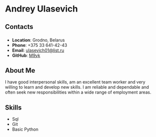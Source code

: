 # __Andrey Ulasevich__
## __Contacts__
### 
* __Location__: Grodno, Belarus
* __Phone__: +375 33 641-42-43
* __Email__: ulasevich01@list.ru
* __GitHub__: [M9yk](https://github.com/M9yk)
## __About Me__
I have good interpersonal skills, am an excellent team worker and very willing to learn and develop new skills.
I am reliable and dependable and often seek new responsibilities within a wide range of employment areas.

## __Skills__
* Sql
* Git
* Basic Python